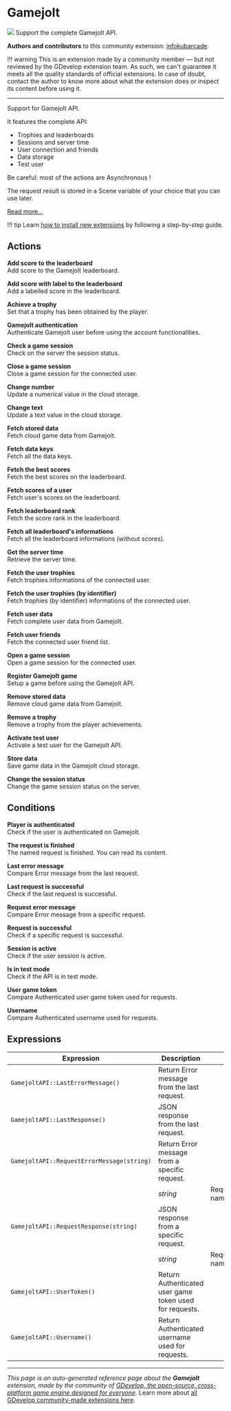# Gamejolt

<img src="https://asset-resources.gdevelop.io/public-resources/Icons/Glyphster Pack/Master/SVG/Graphic Design/7e88b8d233e2643ac7abf20c1c7373e93ab9d8b42236b431709fa910883c818a_Graphic Design_flash_light_on_bolt_lightning.svg" class="extension-icon"></img>
Support the complete Gamejolt API.

**Authors and contributors** to this community extension: [infokubarcade](https://gd.games/infokubarcade).

!!! warning
    This is an extension made by a community member — but not reviewed
    by the GDevelop extension team. As such, we can't guarantee it
    meets all the quality standards of official extensions. In case of
    doubt, contact the author to know more about what the extension
    does or inspect its content before using it.

---

Support for Gamejolt API.

It features the complete API:


* Trophies and leaderboards
* Sessions and server time
* User connection and friends
* Data storage
* Test user

Be careful: most of the actions are Asynchronous !

The request result is stored in a Scene variable of your choice that you can use later.

[Read more...](https://gamejolt.com/game-api/doc)

!!! tip
    Learn [how to install new extensions](/gdevelop5/extensions/search) by following a step-by-step guide.

## Actions

**Add score to the leaderboard**  
Add score to the Gamejolt leaderboard.

**Add score with label to the leaderboard**  
Add a labelled score in the leaderboard.

**Achieve a trophy**  
Set that a trophy has been obtained by the player.

**Gamejolt authentication**  
Authenticate Gamejolt user before using the account functionalities.

**Check a game session**  
Check on the server the session status.

**Close a game session**  
Close a game session for the connected user.

**Change number**  
Update a numerical value in the cloud storage.

**Change text**  
Update a text value in the cloud storage.

**Fetch stored data**  
Fetch cloud game data from Gamejolt.

**Fetch data keys**  
Fetch all the data keys.

**Fetch the best scores**  
Fetch the best scores on the leaderboard.

**Fetch scores of a user**  
Fetch user's scores on the leaderboard.

**Fetch leaderboard rank**  
Fetch the score rank in the leaderboard.

**Fetch all leaderboard's informations**  
Fetch all the leaderboard informations (without scores).

**Get the server time**  
Retrieve the server time.

**Fetch the user trophies**  
Fetch trophies informations of the connected user.

**Fetch the user trophies (by identifier)**  
Fetch trophies (by identifier) informations of the connected user.

**Fetch user data**  
Fetch complete user data from Gamejolt.

**Fetch user friends**  
Fetch the connected user friend list.

**Open a game session**  
Open a game session for the connected user.

**Register Gamejolt game**  
Setup a game before using the Gamejolt API.

**Remove stored data**  
Remove cloud game data from Gamejolt.

**Remove a trophy**  
Remove a trophy from the player achievements.

**Activate test user**  
Activate a test user for the Gamejolt API.

**Store data**  
Save game data in the Gamejolt cloud storage.

**Change the session status**  
Change the game session status on the server.

## Conditions

**Player is authenticated**  
Check if the user is authenticated on Gamejolt.

**The request is finished**  
The named request is finished. You can read its content.

**Last error message**  
Compare Error message from the last request.

**Last request is successful**  
Check if the last request is successful.

**Request error message**  
Compare Error message from a specific request.

**Request is successful**  
Check if a specific request is successful.

**Session is active**  
Check if the user session is active.

**Is in test mode**  
Check if the API is in test mode.

**User game token**  
Compare Authenticated user game token used for requests.

**Username**  
Compare Authenticated username used for requests.

## Expressions

| Expression | Description |  |
|-----|-----|-----|
| `GamejoltAPI::LastErrorMessage()` | Return Error message from the last request. ||
| `GamejoltAPI::LastResponse()` | JSON response from the last request. ||
| `GamejoltAPI::RequestErrorMessage(string)` | Return Error message from a specific request. ||
| | _string_ | Request name |
| `GamejoltAPI::RequestResponse(string)` | JSON response from a specific request. ||
| | _string_ | Request name |
| `GamejoltAPI::UserToken()` | Return Authenticated user game token used for requests. ||
| `GamejoltAPI::Username()` | Return Authenticated username used for requests. ||

---

*This page is an auto-generated reference page about the **Gamejolt** extension, made by the community of [GDevelop, the open-source, cross-platform game engine designed for everyone](https://gdevelop.io/).* Learn more about [all GDevelop community-made extensions here](/gdevelop5/extensions).